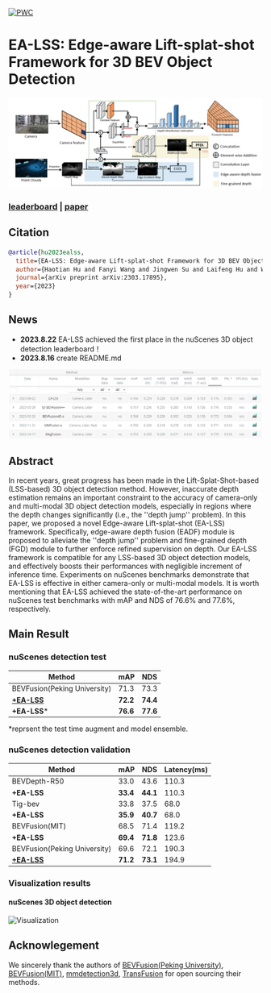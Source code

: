 [![PWC](https://img.shields.io/endpoint.svg?url=https://paperswithcode.com/badge/ea-bev-edge-aware-bird-s-eye-view-projector/3d-object-detection-on-nuscenes)](https://paperswithcode.com/sota/3d-object-detection-on-nuscenes?p=ea-bev-edge-aware-bird-s-eye-view-projector)

# EA-LSS: Edge-aware Lift-splat-shot Framework for 3D BEV Object Detection
 ![pipeline](./photo/EA-LSS_arch.png)

### [leaderboard](https://www.nuscenes.org/object-detection) | [paper](https://arxiv.org/abs/2303.17895)

## Citation
```bibtex
@article{hu2023ealss,
  title={EA-LSS: Edge-aware Lift-splat-shot Framework for 3D BEV Object Detection},
  author={Haotian Hu and Fanyi Wang and Jingwen Su and Laifeng Hu and Weiye Fang and Jingwei Xu and Zhiwang Zhang},
  journal={arXiv preprint arXiv:2303.17895},
  year={2023}
}
```

## News
+ **2023.8.22**   EA-LSS achieved the first place in the nuScenes 3D object detection leaderboard！
+ **2023.8.16**   create README.md

 ![leaderboard](./photo/leaderboard.png)

## Abstract
In recent years, great progress has been made in the Lift-Splat-Shot-based (LSS-based) 3D object detection method. However, inaccurate depth estimation remains an important constraint to the accuracy of camera-only and multi-modal 3D object detection models, especially in regions where the depth changes significantly (i.e., the ''depth jump'' problem). In this paper, we proposed a novel Edge-aware Lift-splat-shot (EA-LSS) framework. Specifically, edge-aware depth fusion (EADF) module is proposed to alleviate the ''depth jump'' problem and fine-grained depth (FGD) module to further enforce refined supervision on depth. Our EA-LSS framework is compatible for any LSS-based 3D object detection models, and effectively boosts their performances with negligible increment of inference time. Experiments on nuScenes benchmarks demonstrate that EA-LSS is effective in either camera-only or multi-modal models. It is worth mentioning that EA-LSS achieved the state-of-the-art performance on nuScenes test benchmarks with mAP and NDS of 76.6% and 77.6%, respectively.
 
## Main Result
### nuScenes detection test
| Method                                                                   | mAP        | NDS        |
| ------------------------------------------------------------------------- | ---------- | ---------- |
| BEVFusion(Peking University)    |  71.3       | 73.3       |
| [**+EA-LSS**](configs/EABEV/eabev_tf_4x8_10e_nusc_aug.py)     | **72.2**     | **74.4**    |
| **+EA-LSS***     | **76.6**     | **77.6**    |

*reprsent the test time augment and model ensemble.

### nuScenes detection validation
| Method                                                                    | mAP        | NDS        |  Latency(ms) |
| ------------------------------------------------------------------------- | ---------- | ---------- |--------------|
| BEVDepth-R50    |  33.0       | 43.6       | 110.3 |
|  **+EA-LSS**   | **33.4**       | **44.1**   | 110.3 |
| Tig-bev    |  33.8       | 37.5       | 68.0 |
|  **+EA-LSS**   | **35.9**       | **40.7**   | 68.0 |
| BEVFusion(MIT)    |  68.5       | 71.4       | 119.2 |
|  **+EA-LSS**    | **69.4**       | **71.8**   | 123.6 |
| BEVFusion(Peking University)    |  69.6       | 72.1       | 190.3 |
|  [ **+EA-LSS**  ](configs/EABEV/eabev_tf_4x8_10e_nusc_aug.py)     | **71.2**      | **73.1**    | 194.9|


### Visualization results
#### nuScenes 3D object detection
![Visualization](./photo/page6.png)


## Acknowlegement
We sincerely thank the authors of [BEVFusion(Peking University)](https://github.com/ADLab-AutoDrive/BEVFusion), [BEVFusion(MIT)](https://github.com/mit-han-lab/bevfusion), [mmdetection3d](https://github.com/open-mmlab/mmdetection3d), [TransFusion](https://github.com/XuyangBai/TransFusion) for open sourcing their methods.
